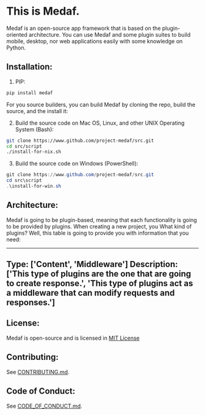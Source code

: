 # This is Medaf.

Medaf is an open-source app framework that is based on the plugin-oriented architecture. You can use Medaf and some plugin suites to build mobile, desktop, nor web applications easily with some knowledge on Python.

## Installation:

1. PIP:

```bash
pip install medaf
```

For you source builders, you can build Medaf by cloning the repo, build the source, and the install it:

2. Build the source code on Mac OS, Linux, and other UNIX Operating System (Bash):

```bash
git clone https://www.github.com/project-medaf/src.git
cd src/script
./install-for-nix.sh
```

3. Build the source code on Windows (PowerShell):

```powershell
git clone https://www.github.com/project-medaf/src.git
cd src\script
.\install-for-win.sh
```

## Architecture:

Medaf is going to be plugin-based, meaning that each functionality is going to be provided by plugins. When creating a new project, you What kind of plugins? Well, this table is going to provide you with information that you need:

---
Type: ['Content', 'Middleware']
Description: ['This type of plugins are the one that are going to create response.', 'This type of plugins act as a middleware that can modify requests and responses.']
---

## License:

Medaf is open-source and is licensed in [MIT License](/LICENSE.md)

## Contributing:

See [CONTRIBUTING.md](/CONTRIBUTING.md).

## Code of Conduct:

See [CODE_OF_CONDUCT.md](/CODE_OF_CONDUCT.md).